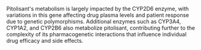 Pitolisant's metabolism is largely impacted by the CYP2D6 enzyme, with variations in this gene affecting drug plasma levels and patient response due to genetic polymorphisms. Additional enzymes such as CYP3A4, CYP1A2, and CYP2B6 also metabolize pitolisant, contributing further to the complexity of its pharmacogenetic interactions that influence individual drug efficacy and side effects.
